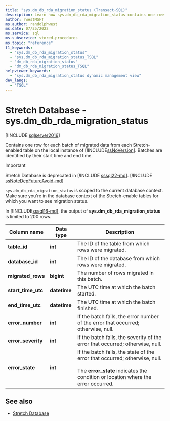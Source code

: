 ```yaml
---
title: "sys.dm_db_rda_migration_status (Transact-SQL)"
description: Learn how sys.dm_db_rda_migration_status contains one row for each batch of migrated data from each Stretch-enabled table on the local instance of SQL Server.
author: rwestMSFT
ms.author: randolphwest
ms.date: 07/25/2022
ms.service: sql
ms.subservice: stored-procedures
ms.topic: "reference"
f1_keywords:
  - "sys.dm_db_rda_migration_status"
  - "sys.dm_db_rda_migration_status_TSQL"
  - "dm_db_rda_migration_status"
  - "dm_db_rda_migration_status_TSQL"
helpviewer_keywords:
  - "sys.dm_db_rda_migration_status dynamic management view"
dev_langs:
  - "TSQL"
---
```

# Stretch Database - sys.dm_db_rda_migration_status

[!INCLUDE [sqlserver2016](../../includes/applies-to-version/sqlserver2016.md)]

Contains one row for each batch of migrated data from each Stretch-enabled table on the local instance of [!INCLUDE[ssNoVersion](../../includes/ssnoversion-md.md)]. Batches are identified by their start time and end time.

> [!IMPORTANT]  
> Stretch Database is deprecated in [!INCLUDE [sssql22-md](../../includes/sssql22-md.md)]. [!INCLUDE [ssNoteDepFutureAvoid-md](../../includes/ssnotedepfutureavoid-md.md)]

`sys.dm_db_rda_migration_status` is scoped to the current database context. Make sure you're in the database context of the Stretch-enable tables for which you want to see migration status.

In [!INCLUDE[sssql16-md](../../includes/sssql16-md.md)], the output of **sys.dm_db_rda_migration_status** is limited to 200 rows.

|Column name|Data type|Description|  
|-----------------|---------------|-----------------|  
|**table_id**|**int**|The ID of the table from which rows were migrated.|  
|**database_id**|**int**|The ID of the database from which rows were migrated.|  
|**migrated_rows**|**bigint**|The number of rows migrated in this batch.|  
|**start_time_utc**|**datetime**|The UTC time at which the batch started.|  
|**end_time_utc**|**datetime**|The UTC time at which the batch finished.|  
|**error_number**|**int**|If the batch fails, the error number of the error that occurred; otherwise, null.|  
|**error_severity**|**int**|If the batch fails, the severity of the error that occurred; otherwise, null.|  
|**error_state**|**int**|If the batch fails, the state of the error that occurred; otherwise, null.<br /><br /> The **error_state** indicates the condition or location where the error occurred.|

## See also

- [Stretch Database](../../sql-server/stretch-database/stretch-database.md)  
